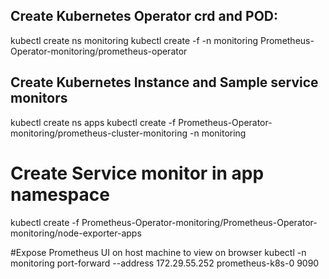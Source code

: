 


## Create Kubernetes Operator crd and POD:

kubectl create ns monitoring
kubectl  create -f -n monitoring Prometheus-Operator-monitoring/prometheus-operator




## Create Kubernetes Instance and Sample service monitors


kubectl create ns apps
kubectl create -f Prometheus-Operator-monitoring/prometheus-cluster-monitoring -n monitoring

# Create Service monitor in app namespace
kubectl create -f Prometheus-Operator-monitoring/Prometheus-Operator-monitoring/node-exporter-apps



#Expose Prometheus UI on host machine to view on browser
kubectl -n monitoring  port-forward --address 172.29.55.252 prometheus-k8s-0 9090
